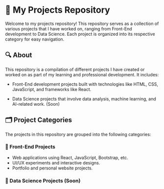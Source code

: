 # 📂 My Projects Repository

Welcome to my projects repository! This repository serves as a collection of various projects that I have worked on, ranging from Front-End development to Data Science. Each project is organized into its respective category for easy navigation.

## 🔍 About

This repository is a compilation of different projects I have created or worked on as part of my learning and professional development. It includes:

* Front-End development projects built with technologies like HTML, CSS, JavaScript, and frameworks like React.

* Data Science projects that involve data analysis, machine learning, and AI-related work. (Soon)

## 🗂️ Project Categories

The projects in this repository are grouped into the following categories:

### 🔹 Front-End Projects

* Web applications using React, JavaScript, Bootstrap, etc.
* UI/UX experiments and interactive designs.
* Portfolio and personal website projects.

### 🔹 Data Science Projects (Soon)